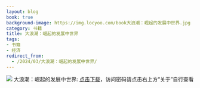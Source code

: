 ```yaml
---
layout: blog
book: true
background-image: https://img.locyoo.com/book大浪潮：崛起的发展中世界.jpg
category: 书籍
title: 大浪潮：崛起的发展中世界
tags:
- 书籍
- 经济
redirect_from:
  - /2024/03/大浪潮：崛起的发展中世界/
---
```

![](https://img.locyoo.com/book大浪潮：崛起的发展中世界.jpg)
大浪潮：崛起的发展中世界: <a name = "ref1" href="https://url18.ctfile.com/f/50983618-1363199024-adcf3f?p=3619">点击下载</a>，访问密码请点击右上方“关于”自行查看